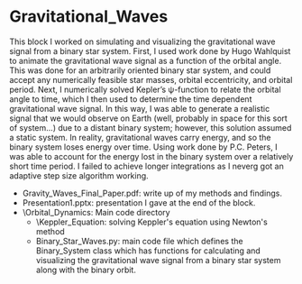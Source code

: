 # Gravitational_Waves
This block I worked on simulating and visualizing the gravitational wave signal from a binary star system. First, I used work done by Hugo Wahlquist to animate the gravitational wave signal as a function of the orbital angle. This was done for an arbitrarily oriented binary star system, and could accept any numerically feasible star masses, orbital eccentricity, and orbital period. Next, I numerically solved Kepler’s ψ-function to relate the orbital angle to time, which I then used to determine the time dependent gravitational wave signal. In this way, I was able to generate a realistic signal that we would observe on Earth (well, probably in space for this sort of system...) due to a distant binary system; however, this solution assumed a static system. In reality, gravitational waves carry energy, and so the binary system loses energy over time. Using work done by P.C. Peters, I was able to account for the energy lost in the binary system over a relatively short time period. I failed to achieve longer integrations as I neverg got an adaptive step size algorithm working.

* Gravity_Waves_Final_Paper.pdf: write up of my methods and findings.
* Presentation1.pptx: presentation I gave at the end of the block.
* \Orbital_Dynamics: Main code directory
  * \Keppler_Equation: solving Keppler's equation using Newton's method
  * Binary_Star_Waves.py: main code file which defines the Binary_System class which has functions for calculating and visualizing the gravitational wave signal from a binary star system along with the binary orbit.
